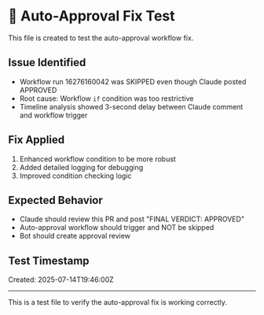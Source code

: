 # 🔧 Auto-Approval Fix Test

This file is created to test the auto-approval workflow fix.

## Issue Identified
- Workflow run 16276160042 was SKIPPED even though Claude posted APPROVED
- Root cause: Workflow `if` condition was too restrictive
- Timeline analysis showed 3-second delay between Claude comment and workflow trigger

## Fix Applied
1. Enhanced workflow condition to be more robust
2. Added detailed logging for debugging
3. Improved condition checking logic

## Expected Behavior
- Claude should review this PR and post "FINAL VERDICT: APPROVED"
- Auto-approval workflow should trigger and NOT be skipped
- Bot should create approval review

## Test Timestamp
Created: 2025-07-14T19:46:00Z

---
This is a test file to verify the auto-approval fix is working correctly.
